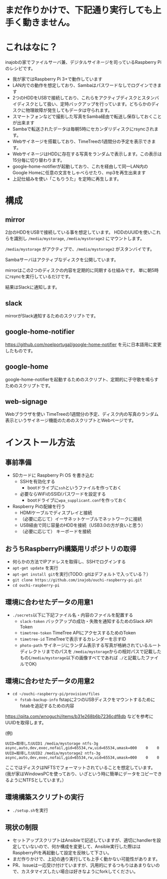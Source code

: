 # まだ作りかけで、下記通り実行しても上手く動きません。

# これはなに？

inajobの家でファイルサーバ兼、デジタルサイネージを司っているRaspberry Piのレシピです。

- 我が家ではRaspberry Pi 3+で動作しています
- LAN内での動作を想定しており、Sambaはパスワードなしでログインできます
- 2つのHDDをUSBで接続しており、これらをアクティブディスクとスタンバイディスクとして扱い、定時バックアップを行っています。どちらかのディスクに物理故障が発生してもデータは守られます。
- スマートフォンなどで撮影した写真をSamba経由で転送し保存しておくことが出来ます
- Sambaで転送されたデータは毎朝5時にセカンダリディスクにrsyncされます。
- Webサイネージを搭載しており、TimeTreeの1週間分の予定を表示できます。
- WebサイネージはHDDに存在する写真をランダムで表示します。この表示は15分毎に切り替わります。
- google-home-notifierが起動しており、これを経由して同一LAN内のGoogle Homeに任意の文言をしゃべらせたり、mp3を再生出来ます
- 上記仕組みを使い「こもりうた」を定時に再生します。

# 構成

## mirror

2台のHDDをUSBで接続している事を想定しています。
HDDのUUIDを使いこれらを識別し `/media/mystorage`, `/media/mystorage2` にマウントします。

`/media/mystorage` がアクティブで、`/media/mystorage2` がスタンバイです。

Sambaサーバはアクティブなディスクを公開しています。

mirrorはこの2つのディスクの内容を定期的に同期する仕組みです。
単に朝5時にrsyncを実行しているだけです。

結果はSlackに通知します。

## slack

mirrorがSlack通知するためのスクリプトです。

## google-home-notifier

https://github.com/noelportugal/google-home-notifier を元に日本語用に変更したものです。

## google-home

google-home-notifierを起動するためのスクリプト、定期的に子守歌を鳴らすためのスクリプトです。

## web-signage

Webブラウザを使い TimeTreeの1週間分の予定、ディスク内の写真のランダム表示というサイネージ機能のためのスクリプトとWebページです。

# インストール方法

## 事前準備

- SDカードに Raspberry Pi OS を書き込む
  - SSHを有効化する
    - bootドライブに`ssh`というファイルを作っておく
  - 必要ならWiFiのSSID/パスワードを設定する
    - bootドライブに`wpa_supplicant.conf`を作っておく
- Raspberry Piの配線を行う
  - HDMIケーブルでディスプレイと接続
  - （必要に応じて）イーサネットケーブルでネットワークに接続
  - USB経由で同じ容量のHDDを接続（USB3.0の方が良いと思う）
  - （必要に応じて） キーボードを接続

## おうちRaspberryPi構築用リポジトリの取得

- 何らかの方法でIPアドレスを取得し、SSHでログインする
- `apt-get update` を実行
- `apt-get install git`を実行(TODO: gitはデフォルトで入っている？）
- `git clone https://github.com/inajob/ouchi-raspberry-pi.git`
- `cd ouchi-raspberry-pi`

## 環境に合わせたデータの用意1

- `./secrets`以下に下記ファイル名・内容のファイルを配置する
  - `slack-token` バックアップの成功・失敗を通知するためのSlack API Token
  - `timetree-token` TimeTree APIにアクセスするためのToken
  - `timetree-id` TimeTreeで表示するカレンダーを示すID
  - `photo-path` サイネージにランダム表示する写真が格納されているルートディレクトリまでのパスを `/media/mystorage`からの相対パスで記載したもの(`/media/mystorage`以下の画像すべてであれば `./`と記載したファイルでOK)

## 環境に合わせたデータの用意2

- `cd ~/ouchi-raspberry-pi/provision/files`
  - `fstab-backup-info` fstapに2つのUSBディスクをマウントするためにfstabを追記するための内容

https://qiita.com/wnoguchi/items/b31e268b6b7236cdf8db などを参考にUUIDを取得します。

(例)


```
UUID=取得したUUID1 /media/mystorage ntfs-3g async,auto,dev,exec,nofail,gid=65534,rw,uid=65534,umask=000    0    0
UUID=取得したUUID2 /media/mystorage2 ntfs-3g async,auto,dev,exec,nofail,gid=65534,rw,uid=65534,umask=000    0    0
```

ここではディスクはNFTSでフォーマットされていることを想定しています。
(我が家はWindowsPCを使っており、いざという時に簡単にデータをコピーできるようにNTFSとしています。）

## 環境構築スクリプトの実行

- `./setup.sh`を実行

## 現状の制限

- セットアップスクリプトはAnsibleで記述していますが、適切にhandlerを設定していないので、何か構成を変更して、Ansible実行した際ははRaspberryPiを再起動して設定を反映して下さい。
- まだ作りかけで、上記の通り実行しても上手く動かない可能性があります。
- PR、Issueは一応受け付けていますが、汎用的にするつもりはあまりないので、カスタマイズしたい場合は好きなようにforkしてください。
